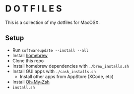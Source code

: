 # D O T F I L E S
This is a collection of my dotfiles for MacOSX.

## Setup
* Run `softwareupdate --install --all`
* Install [homebrew](https://brew.sh/)
* Clone this repo
* Install homebrew dependencies with `./brew_installs.sh`
* Install GUI apps with `./cask_installs.sh`
  * Install other apps from AppStore (XCode, etc)
* Install [Oh-My-Zsh](https://github.com/robbyrussell/oh-my-zsh)
* `install.sh`
